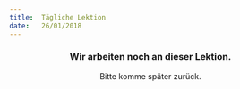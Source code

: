 ```yaml
---
title:  Tägliche Lektion
date:   26/01/2018
---
```


### <center>Wir arbeiten noch an dieser Lektion.</center>
<center>Bitte komme später zurück.</center>
